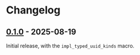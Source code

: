 # Changelog

## [0.1.0] - 2025-08-19

Initial release, with the `impl_typed_uuid_kinds` macro.

[0.1.0]: https://github.com/oxidecomputer/newtype-uuid/releases/newtype-uuid-macros-0.1.0
